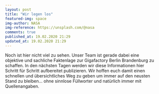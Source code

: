 ```yaml
---
layout: post
title: "Wir legen los"
featured-img: space
img-author: NASA
img-reference: https://unsplash.com/@nasa
comments: true
published_at: 19.02.2020 21:29
updated_at: 19.02.2020 21:29
---
```


Noch ist hier nicht viel zu sehen. Unser Team ist gerade dabei eine objektive und sachliche 
Faktenlage zur Gigafactory Berlin Brandenburg zu schaffen. In den nächsten Tagen werden 
wir diese Informationen hier Schritt für Schritt aufbereitet publizieren. Wir hoffen euch 
damit einen schnellen und übersichtliches Weg zu geben um immer auf den neusten Stand zu 
bleiben... ohne sinnlose Füllworter und natürlich immer mit Quellenangaben. 
